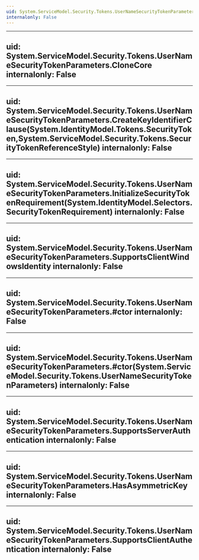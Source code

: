 ```yaml
---
uid: System.ServiceModel.Security.Tokens.UserNameSecurityTokenParameters
internalonly: False
---
```


---
uid: System.ServiceModel.Security.Tokens.UserNameSecurityTokenParameters.CloneCore
internalonly: False
---

---
uid: System.ServiceModel.Security.Tokens.UserNameSecurityTokenParameters.CreateKeyIdentifierClause(System.IdentityModel.Tokens.SecurityToken,System.ServiceModel.Security.Tokens.SecurityTokenReferenceStyle)
internalonly: False
---

---
uid: System.ServiceModel.Security.Tokens.UserNameSecurityTokenParameters.InitializeSecurityTokenRequirement(System.IdentityModel.Selectors.SecurityTokenRequirement)
internalonly: False
---

---
uid: System.ServiceModel.Security.Tokens.UserNameSecurityTokenParameters.SupportsClientWindowsIdentity
internalonly: False
---

---
uid: System.ServiceModel.Security.Tokens.UserNameSecurityTokenParameters.#ctor
internalonly: False
---

---
uid: System.ServiceModel.Security.Tokens.UserNameSecurityTokenParameters.#ctor(System.ServiceModel.Security.Tokens.UserNameSecurityTokenParameters)
internalonly: False
---

---
uid: System.ServiceModel.Security.Tokens.UserNameSecurityTokenParameters.SupportsServerAuthentication
internalonly: False
---

---
uid: System.ServiceModel.Security.Tokens.UserNameSecurityTokenParameters.HasAsymmetricKey
internalonly: False
---

---
uid: System.ServiceModel.Security.Tokens.UserNameSecurityTokenParameters.SupportsClientAuthentication
internalonly: False
---
